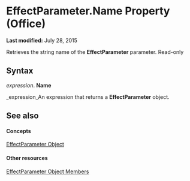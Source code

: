 
# EffectParameter.Name Property (Office)

 **Last modified:** July 28, 2015

Retrieves the string name of the  **EffectParameter** parameter. Read-only

## Syntax

 _expression_. **Name**

 _expression_An expression that returns a  **EffectParameter** object.


## See also


#### Concepts


 [EffectParameter Object](975669fc-cf50-ac64-e6b5-84ff5397829b.md)
#### Other resources


 [EffectParameter Object Members](a52ed620-d0eb-4111-495e-bfe6e768c8df.md)
